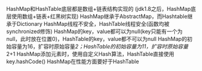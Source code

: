 HashMap和HashTable底层都是数组+链表结构实现的 (jdk1.8之后，HashMap底层使用数组+链表+红黑树实现)
HashMap继承于AbstractMap，而Hashtable继承于Dictionary
HashMap线程不安全，HashTable线程安全(函数均被synchronized修饰)
HashMap的key，value都可以为null(key只能有一个为null，此时放在位置0)，HashTable的key，value都不可以为null
HashMap的初始容量为16，扩容时原始容量*2；HashTable的初始容量为11，扩容时原始容量*2+1
HashMap添加元素时，使用自定义Hash算法，HashTable直接使用key.hashCode()
HashMap在性能方面要好于HashTable